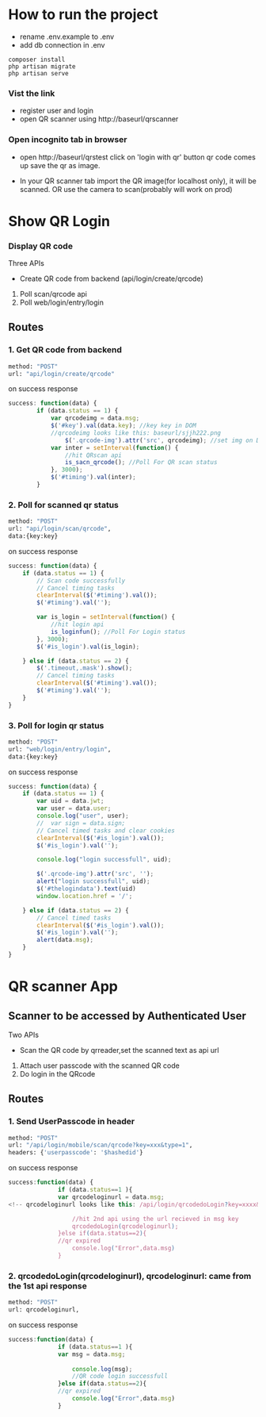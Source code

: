 # How to run the project
- rename .env.example to .env
- add db connection in .env
```
composer install
php artisan migrate 
php artisan serve
```
### Vist the link
- register user and login
- open QR scanner using http://baseurl/qrscanner

### Open incognito tab in browser
- open http://baseurl/qrstest
click on 'login with qr' button
qr code comes up save the qr as image.


- In your QR scanner tab
import the QR image(for localhost only), it will be scanned.
OR use the camera to scan(probably will work on prod)




# Show QR Login
### Display QR code 
Three APIs
- Create QR code from backend (api/login/create/qrcode)
1. Poll scan/qrcode api
2. Poll web/login/entry/login 

## Routes

### 1. Get QR code from backend
```sh
method: "POST"
url: "api/login/create/qrcode"
```
on success response
```js
success: function(data) {
        if (data.status == 1) {
            var qrcodeimg = data.msg;
            $('#key').val(data.key); //key key in DOM
            //qrcodeimg looks like this: baseurl/sjjh222.png 
                $('.qrcode-img').attr('src', qrcodeimg); //set img on DOM
            var inter = setInterval(function() {
                //hit QRscan api
                is_sacn_qrcode(); //Poll For QR scan status
            }, 3000);
            $('#timing').val(inter);
        }
```
### 2. Poll for scanned qr status
```sh
method: "POST"
url: "api/login/scan/qrcode",
data:{key:key}
```
on success response
```js
success: function(data) {
    if (data.status == 1) {
        // Scan code successfully   
        // Cancel timing tasks
        clearInterval($('#timing').val());
        $('#timing').val('');

        var is_login = setInterval(function() {
            //hit login api
            is_loginfun(); //Poll For Login status
        }, 3000);
        $('#is_login').val(is_login);

    } else if (data.status == 2) {
        $('.timeout,.mask').show();
        // Cancel timing tasks 
        clearInterval($('#timing').val());
        $('#timing').val('');
    }
}
```
### 3. Poll for login qr status
```sh
method: "POST"
url: "web/login/entry/login",
data:{key:key}
```
on success response
```js
success: function(data) {
    if (data.status == 1) {
        var uid = data.jwt;
        var user = data.user;
        console.log("user", user);
        //  var sign = data.sign;
        // Cancel timed tasks and clear cookies  
        clearInterval($('#is_login').val());
        $('#is_login').val('');

        console.log("login successfull", uid);

        $('.qrcode-img').attr('src', '');
        alert("login successfull", uid);
        $('#thelogindata').text(uid)
        window.location.href = '/';

    } else if (data.status == 2) {
        // Cancel timed tasks
        clearInterval($('#is_login').val());
        $('#is_login').val('');
        alert(data.msg);
    }
}
```






# QR scanner App
## Scanner to be accessed by Authenticated User
Two APIs
- Scan the QR code by qrreader,set the scanned text as api url
1.  Attach user passcode with the scanned QR code
2. Do login in the QRcode
## Routes

### 1. Send UserPasscode in header
```sh
method: "POST"
url: "/api/login/mobile/scan/qrcode?key=xxx&type=1",
headers: {'userpasscode': '$hashedid'}
```

on success response
```js
success:function(data) {
              if (data.status==1 ){
              var qrcodeloginurl = data.msg;
<!-- qrcodeloginurl looks like this: /api/login/qrcodedoLogin?key=xxxx&type=scan&login=xxxx&sign=xxxx              -->

                  //hit 2nd api using the url recieved in msg key
                  qrcodedoLogin(qrcodeloginurl);
              }else if(data.status==2){
              //qr expired
                  console.log("Error",data.msg)
              }

```
### 2. qrcodedoLogin(qrcodeloginurl), qrcodeloginurl: came from the 1st api response
```sh
method: "POST"
url: qrcodeloginurl,
```

on success response
```js
success:function(data) {
              if (data.status==1 ){
              var msg = data.msg;
                 
                  console.log(msg);
                  //QR code login successfull
              }else if(data.status==2){
              //qr expired
                  console.log("Error",data.msg)
              }

```
